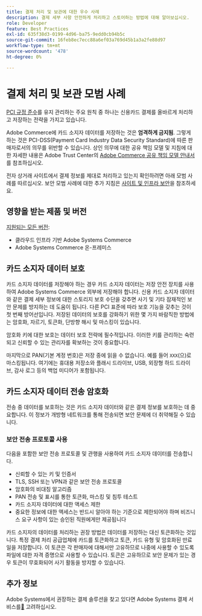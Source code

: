```yaml
---
title: 결제 처리 및 보관에 대한 우수 사례
description: 결제 세부 사항 안전하게 처리하고 스토어하는 방법에 대해 알아보십시오.
role: Developer
feature: Best Practices
exl-id: 635f38d3-0199-4d96-ba75-9edd0cb94b5c
source-git-commit: 16feb8ec7ecc88a6ef03a769d45b1a3a2fe88d97
workflow-type: tm+mt
source-wordcount: '478'
ht-degree: 0%

---
```


# 결제 처리 및 보관 모범 사례

[PCI 규정 준수](https://experienceleague.adobe.com/docs/commerce-admin/start/compliance/payments/compliance-pci.html?lang=ko)를 유지 관리하는 주요 원칙 중 하나는 신용카드 결제를 올바르게 처리하고 저장하는 전략을 가지고 있습니다.

Adobe Commerce에 카드 소지자 데이터를 저장하는 것은 **엄격하게 금지됨**. 그렇게 하는 것은 PCI-DSS(Payment Card Industry Data Security Standard)에 따른 판매자로서의 의무를 위반할 수 있습니다. 상인 의무에 대한 공유 책임 모델 및 지침에 대한 자세한 내용은 Adobe Trust Center의 [Adobe Commerce 공유 책임 모델 안내서](https://www.adobe.com/content/dam/cc/en/trust-center/ungated/whitepapers/experience-cloud/adobe-commerce-shared-responsibilities-guide.pdf)를 참조하십시오.

전자 상거래 사이트에서 결제 정보를 제대로 처리하고 있는지 확인하려면 아래 모범 사례를 따르십시오. 보안 모범 사례에 대한 추가 지침은 [사이트 및 인프라 보안](../launch/security-best-practices.md)을 참조하세요.

## 영향을 받는 제품 및 버전

[지원되는 모든 버전](../../../release/versions.md):

* 클라우드 인프라 기반 Adobe Systems Commerce
* Adobe Systems Commerce 온-프레미스

## 카드 소지자 데이터 보호

카드 소지자 데이터를 저장해야 하는 경우 카드 소지자 데이터는 저장 안전 장치를 사용하여 Adobe Systems Commerce 외부에 저장해야 합니다. 신용 카드 소지자 데이터와 같은 결제 세부 정보에 대한 스토리지 보호 수단을 갖추면 사기 및 기타 잠재적인 보안 문제를 방지하는 데 도움이 됩니다. 다른 PCI 표준에 따라 보호 기능을 갖추는 것이 첫 번째 방어선입니다. 저장된 데이터의 보호를 강화하기 위한 몇 가지 바람직한 방법에는 암호화, 자르기, 토큰화, 단방향 해시 및 마스킹이 있습니다.

암호화 키에 대한 보호는 데이터 보호 전략에 필수적입니다. 이러한 키를 관리하는 숙련되고 신뢰할 수 있는 관리자를 확보하는 것이 중요합니다.

마지막으로 PAN(기본 계정 번호)은 저장 중에 읽을 수 없습니다. 예를 들어 `XXX`(으)로 마스킹됩니다. 여기에는 휴대용 저장소와 플래시 드라이브, USB, 외장형 하드 드라이브, 감사 로그 등의 백업 미디어가 포함됩니다.

## 카드 소지자 데이터 전송 암호화

전송 중 데이터를 보호하는 것은 카드 소지자 데이터와 같은 결제 정보를 보호하는 데 중요합니다. 이 정보가 개방형 네트워크를 통해 전송되면 보안 문제에 더 취약해질 수 있습니다.

### 보안 전송 프로토콜 사용

다음을 포함한 보안 전송 프로토콜 및 관행을 사용하여 카드 소지자 데이터를 전송합니다.

* 신뢰할 수 있는 키 및 인증서
* TLS, SSH 또는 VPN과 같은 보안 전송 프로토콜
* 암호화의 비대칭 알고리즘
* PAN 전송 및 표시를 통한 토큰화, 마스킹 및 침투 테스트
* 카드 소지자 데이터에 대한 액세스 제한
* 중요한 정보에 대한 액세스는 반드시 알아야 하는 기준으로 제한되어야 하며 비즈니스 요구 사항이 있는 승인된 직원에게만 제공됩니다

카드 소지자의 데이터를 처리하는 권장 방법은 데이터를 저장하는 대신 토큰화하는 것입니다. 특정 결제 처리 공급업체에 카드를 토큰화하고 토큰, 카드 유형 및 암호화된 만료일을 저장합니다. 이 토큰은 각 판매자에 대해서만 고유하므로 나중에 사용할 수 있도록 파일에 대한 자격 증명으로 사용할 수 있습니다. 토큰은 고유하므로 보안 문제가 있는 경우 토큰이 무효화되어 사기 활동을 방지할 수 있습니다.

## 추가 정보

Adobe Systems에서 권장하는 결제 솔루션을 찾고 있다면 Adobe Systems 결제 서비스를[&#128279;](https://experienceleague.adobe.com/docs/commerce/payment-services/overview.html?lang=ko) 고려하십시오.

